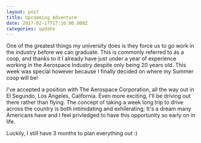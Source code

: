 ```yaml
---
layout: post
title: Upcomming Adventure
date: 2017-02-17T17:16:00.000Z
categories: update
---
```


One of the greatest things my university does is they force us to go work in the
industry before we can graduate. This is commonly referred to as a coop, and thanks
to it I already have just under a year of experience working in the Aerospace
Industry despite only being 20 years old. This week was special however because 
I finally decided on where my Summer coop will be! 

I've accepted a position with The Aerospace Corporation, all the way out in El Segundo,
Los Angeles, California. Even more exciting, I'll be driving out there rather than flying.
The concept of taking a week long trip to drive across the country is both intimidating
and exhilerating; It's a dream many Americans have and I feel privledged to have this
opportunity so early on in life. 

Luckily, I still have 3 months to plan everything out :)
